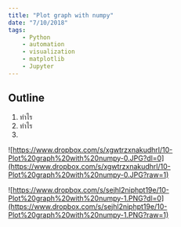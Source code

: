 ```yaml
---
title: "Plot graph with numpy"
date: "7/10/2018"
tags:
    - Python
    - automation
    - visualization
    - matplotlib
    - Jupyter
---
```



## Outline
1. ทำไร
2. ทำไร
3. 

![https://www.dropbox.com/s/xgwtrzxnakudhrl/10-Plot%20graph%20with%20numpy-0.JPG?dl=0](https://www.dropbox.com/s/xgwtrzxnakudhrl/10-Plot%20graph%20with%20numpy-0.JPG?raw=1)

![https://www.dropbox.com/s/sejhl2niphpt19e/10-Plot%20graph%20with%20numpy-1.PNG?dl=0](https://www.dropbox.com/s/sejhl2niphpt19e/10-Plot%20graph%20with%20numpy-1.PNG?raw=1)
